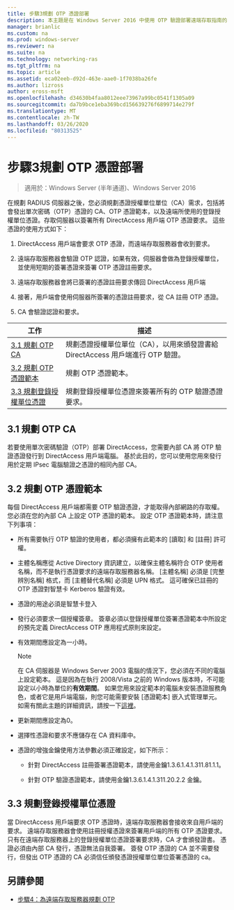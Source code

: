 ```yaml
---
title: 步驟3規劃 OTP 憑證部署
description: 本主題是在 Windows Server 2016 中使用 OTP 驗證部署遠端存取指南的一部分。
manager: brianlic
ms.custom: na
ms.prod: windows-server
ms.reviewer: na
ms.suite: na
ms.technology: networking-ras
ms.tgt_pltfrm: na
ms.topic: article
ms.assetid: eca02eeb-d92d-463e-aae0-1f7038ba26fe
ms.author: lizross
author: eross-msft
ms.openlocfilehash: d34630b4faa8012eee73967a99bc0541f1305a09
ms.sourcegitcommit: da7b9bce1eba369bcd156639276f6899714e279f
ms.translationtype: MT
ms.contentlocale: zh-TW
ms.lasthandoff: 03/26/2020
ms.locfileid: "80313525"
---
```

# <a name="step-3-plan-otp-certificate-deployment"></a>步驟3規劃 OTP 憑證部署

>適用於：Windows Server (半年通道)、Windows Server 2016

在規劃 RADIUS 伺服器之後，您必須規劃憑證授權單位單位（CA）需求，包括將會發出單次密碼（OTP）憑證的 CA、OTP 憑證範本，以及遠端所使用的登錄授權單位憑證。存取伺服器以簽署所有 DirectAccess 用戶端 OTP 憑證要求。 這些憑證的使用方式如下：  
  
1.  DirectAccess 用戶端會要求 OTP 憑證，而遠端存取服務器會收到要求。  
  
2.  遠端存取服務器會驗證 OTP 認證，如果有效，伺服器會做為登錄授權單位，並使用短期的簽署憑證來簽署 OTP 憑證註冊要求。  
  
3.  遠端存取服務器會將已簽署的憑證註冊要求傳回 DirectAccess 用戶端  
  
4.  接著，用戶端會使用伺服器所簽署的憑證註冊要求，從 CA 註冊 OTP 憑證。  
  
5.  CA 會驗證認證和要求。  
  
|工作|描述|  
|----|--------|  
|[3.1 規劃 OTP CA](#bkmk_3_1_CA)|規劃憑證授權單位單位（CA），以用來頒發證書給 DirectAccess 用戶端進行 OTP 驗證。|  
|[3.2 規劃 OTP 憑證範本](#bkmk_3_2_OTP_Cert)|規劃 OTP 憑證範本。|
|[3.3 規劃登錄授權單位憑證](#bkmk_33RACert)|規劃登錄授權單位憑證來簽署所有的 OTP 驗證憑證要求。|

## <a name="31-plan-the-otp-ca"></a><a name="bkmk_3_1_CA"></a>3.1 規劃 OTP CA  
若要使用單次密碼驗證（OTP）部署 DirectAccess，您需要內部 CA 將 OTP 驗證憑證發行到 DirectAccess 用戶端電腦。 基於此目的，您可以使用您用來發行用於定期 IPsec 電腦驗證之憑證的相同內部 CA。  
  
## <a name="32-plan-the-otp-certificate-template"></a><a name="bkmk_3_2_OTP_Cert"></a>3.2 規劃 OTP 憑證範本  
每個 DirectAccess 用戶端都需要 OTP 驗證憑證，才能取得內部網路的存取權。 您必須在您的內部 CA 上設定 OTP 憑證的範本。 設定 OTP 憑證範本時，請注意下列事項：  
  
-   所有需要執行 OTP 驗證的使用者，都必須擁有此範本的 [讀取] 和 [註冊] 許可權。  
  
-   主體名稱應從 Active Directory 資訊建立，以確保主體名稱符合 OTP 使用者名稱，而不是執行憑證要求的遠端存取服務器名稱。 [主體名稱] 必須是 [完整辨別名稱] 格式，而 [主體替代名稱] 必須是 UPN 格式。 這可確保已註冊的 OTP 憑證對智慧卡 Kerberos 驗證有效。  
  
-   憑證的用途必須是智慧卡登入  
  
-   發行必須要求一個授權簽章。 簽章必須以登錄授權單位簽署憑證範本中所設定的預先定義 DirectAccess OTP 應用程式原則來設定。  
  
-   有效期間應設定為一小時。  
  
    > [!NOTE]  
    > 在 CA 伺服器是 Windows Server 2003 電腦的情況下，您必須在不同的電腦上設定範本。 這是因為在執行 2008/Vista 之前的 Windows 版本時，不可能設定以小時為單位的**有效期間**。 如果您用來設定範本的電腦未安裝憑證服務角色，或者它是用戶端電腦，則您可能需要安裝 [憑證範本] 嵌入式管理單元。 如需有關此主題的詳細資訊，請按一下[這裡](https://technet.microsoft.com/library/cc732445.aspx)。  
  
-   更新期間應設定為0。  
  
-   選擇性憑證和要求不應儲存在 CA 資料庫中。  
  
-   憑證的增強金鑰使用方法參數必須正確設定，如下所示：  
  
    -   針對 DirectAccess 註冊簽署憑證範本，請使用金鑰1.3.6.1.4.1.311.81.1.1。  
  
    -   針對 OTP 驗證憑證範本，請使用金鑰1.3.6.1.4.1.311.20.2.2 金鑰。  
  
## <a name="33-plan-the-registration-authority-certificate"></a><a name="bkmk_33RACert"></a>3.3 規劃登錄授權單位憑證  
當 DirectAccess 用戶端要求 OTP 憑證時，遠端存取服務器會接收來自用戶端的要求。 遠端存取服務器會使用註冊授權憑證來簽署用戶端的所有 OTP 憑證要求。 只有在遠端存取服務器上的登錄授權單位憑證簽署要求時，CA 才會頒發證書。 憑證必須由內部 CA 發行，憑證無法自我簽署。 簽發 OTP 憑證的 CA 並不需要發行，但發出 OTP 憑證的 CA 必須信任頒發憑證授權單位單位簽署憑證的 ca。  
  
## <a name="see-also"></a><a name="BKMK_Links"></a>另請參閱  
  
-   [步驟4：為遠端存取服務器規劃 OTP](Step-4-Plan-for-OTP-on-the-Remote-Access-Server.md)  
  


